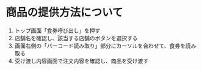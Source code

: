 # 商品の提供方法について
1. トップ画面「食券呼び出し」を押す
2. 店舗名を確認し、該当する店舗のボタンを選択する
3. 画面右側の「バーコード読み取り」部分にカーソルを合わせて、食券を読み取る
4. 受け渡し内容画面で注文内容を確認し、商品を受け渡す